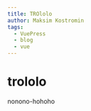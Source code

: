```yaml
---
title: TROlolo
author: Maksim Kostromin
tags:
  - VuePress
  - blog
  - vue
---
```


# trololo

nonono-hohoho
